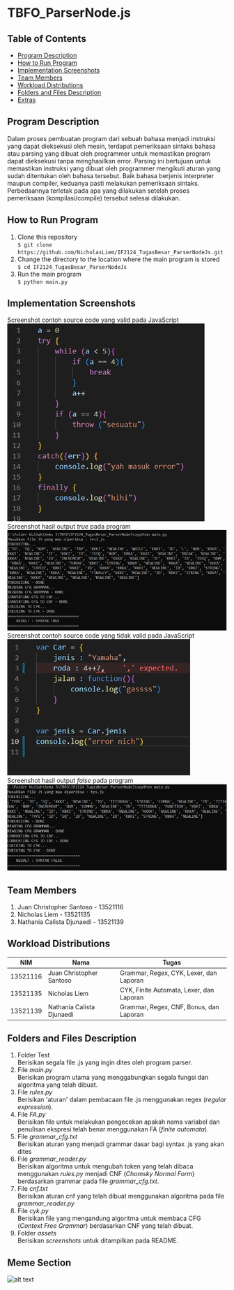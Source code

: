<h1> <b> TBFO_ParserNode.js </b> </h1>



## **Table of Contents**
* [Program Description](#program-description)
* [How to Run Program](#how-to-run-program)
* [Implementation Screenshots](#implementation-screenshots)
* [Team Members](#team-members)
* [Workload Distributions](#workload-distributions)
* [Folders and Files Description](#folders-and-files-description)
* [Extras](#meme-section)

## **Program Description**
<p> Dalam proses pembuatan program dari sebuah bahasa menjadi instruksi yang dapat dieksekusi oleh mesin, terdapat pemeriksaan sintaks bahasa atau parsing yang dibuat oleh programmer untuk memastikan program dapat dieksekusi tanpa menghasilkan error. Parsing ini bertujuan untuk memastikan instruksi yang dibuat oleh programmer mengikuti aturan yang sudah ditentukan oleh bahasa tersebut. Baik bahasa berjenis interpreter maupun compiler, keduanya pasti melakukan pemeriksaan sintaks. Perbedaannya terletak pada apa yang dilakukan setelah proses pemeriksaan (kompilasi/compile) tersebut selesai dilakukan.
 </p>

## **How to Run Program**
1. Clone this repository <br>
`$ git clone https://github.com/NicholasLiem/IF2124_TugasBesar_ParserNodeJs.git `
2. Change the directory to the location where the main program is stored <br>
`$ cd IF2124_TugasBesar_ParserNodeJs`
3. Run the main program <br>
`$ python main.py`

## **Implementation Screenshots**
Screenshot contoh source code yang valid pada JavaScript
<img src="./assets/image_isi_file_true.jpg" alt="Source Code True"> <br>
Screenshot hasil output *true* pada program 
<img src="./assets/hasil_true.jpg" alt="Source Code True"> <br>
Screenshot contoh source code yang tidak valid pada JavaScript
<img src="./assets/image_isi_file_false.jpg" alt="Source Code True"> <br>
Screenshot hasil output *false* pada program 
<img src="./assets/hasil_false.jpg" alt="Source Code True"> <br>



## **Team Members**
1. Juan Christopher Santoso - 13521116
2. Nicholas Liem - 13521135
3. Nathania Calista Djunaedi - 13521139

## **Workload Distributions**
| NIM | Nama | Tugas |
|-------|--------|-------|
| 13521116 | Juan Christopher Santoso | Grammar, Regex, CYK, Lexer, dan Laporan |
| 13521135 | Nicholas Liem | CYK, Finite Automata, Lexer, dan Laporan |
| 13521139 | Nathania Calista Djunaedi | Grammar, Regex, CNF, Bonus, dan Laporan |

## **Folders and Files Description**
1. Folder Test <br>
Berisikan segala file .js yang ingin dites oleh program parser.
2. File *main.py* <br>
Berisikan program utama yang menggabungkan segala fungsi dan algoritma yang telah dibuat.
3. File *rules.py* <br>
Berisikan 'aturan' dalam pembacaan file .js menggunakan regex (*regular expression*).
4. File *FA.py* <br>
Berisikan file untuk melakukan pengecekan apakah nama variabel dan penulisan ekspresi telah benar menggunakan FA (*finite automata*).
5. File *grammar_cfg.txt* <br>
Berisikan aturan yang menjadi grammar dasar bagi syntax .js yang akan dites
6. File *grammar_reader.py* <br>
Berisikan algoritma untuk mengubah token yang telah dibaca menggunakan *rules.py* menjadi CNF (*Chomsky Normal Form*) berdasarkan grammar pada file *grammar_cfg.txt*.
7. File *cnf.txt* <br>
Berisikan aturan cnf yang telah dibuat menggunakan algoritma pada file *grammar_reader.py*
8. File *cyk.py* <br>
Berisikan file yang mengandung algoritma untuk membaca CFG (*Context Free Grammar*) berdasarkan CNF yang telah dibuat.
9. Folder *assets* <br>
Berisikan *screenshots* untuk ditampilkan pada README.

## **Meme Section**
![alt text](https://devhumor.com/content/uploads/images/March2017/regex.png)